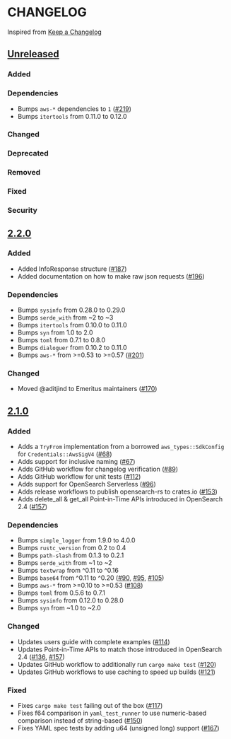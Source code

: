 # CHANGELOG
Inspired from [Keep a Changelog](https://keepachangelog.com/en/1.0.0/)

## [Unreleased]

### Added

### Dependencies
- Bumps `aws-*` dependencies to `1` ([#219](https://github.com/opensearch-project/opensearch-rs/pull/219))
- Bumps `itertools` from 0.11.0 to 0.12.0

### Changed

### Deprecated

### Removed

### Fixed

### Security

## [2.2.0]

### Added
- Added InfoResponse structure ([#187](https://github.com/opensearch-project/opensearch-rs/pull/187))
- Added documentation on how to make raw json requests ([#196](https://github.com/opensearch-project/opensearch-rs/pull/196))

### Dependencies
- Bumps `sysinfo` from 0.28.0 to 0.29.0
- Bumps `serde_with` from ~2 to ~3
- Bumps `itertools` from 0.10.0 to 0.11.0
- Bumps `syn` from 1.0 to 2.0
- Bumps `toml` from 0.7.1 to 0.8.0
- Bumps `dialoguer` from 0.10.2 to 0.11.0
- Bumps `aws-*` from >=0.53 to >=0.57 ([#201](https://github.com/opensearch-project/opensearch-rs/pull/201))

### Changed
- Moved @aditjind to Emeritus maintainers ([#170](https://github.com/opensearch-project/opensearch-rs/pull/170))

## [2.1.0]

### Added
- Adds a `TryFrom` implementation from a borrowed `aws_types::SdkConfig` for `Credentials::AwsSigV4` ([#68](https://github.com/opensearch-project/opensearch-rs/pull/65))
- Adds support for inclusive naming ([#67](https://github.com/opensearch-project/opensearch-rs/pull/67))
- Adds GitHub workflow for changelog verification ([#89](https://github.com/opensearch-project/opensearch-rs/pull/89))
- Adds GitHub workflow for unit tests ([#112](https://github.com/opensearch-project/opensearch-rs/pull/112))
- Adds support for OpenSearch Serverless ([#96](https://github.com/opensearch-project/opensearch-rs/pull/96))
- Adds release workflows to publish opensearch-rs to crates.io ([#153](https://github.com/opensearch-project/opensearch-rs/pull/153))
- Adds delete_all & get_all Point-in-Time APIs introduced in OpenSearch 2.4 ([#157](https://github.com/opensearch-project/opensearch-rs/pull/157))

### Dependencies
- Bumps `simple_logger` from 1.9.0 to 4.0.0
- Bumps `rustc_version` from 0.2 to 0.4
- Bumps `path-slash` from 0.1.3 to 0.2.1
- Bumps `serde_with` from ~1 to ~2
- Bumps `textwrap` from ^0.11 to ^0.16
- Bumps `base64` from ^0.11 to ^0.20 ([#90](https://github.com/opensearch-project/opensearch-rs/pull/90), [#95](https://github.com/opensearch-project/opensearch-rs/pull/95), [#105](https://github.com/opensearch-project/opensearch-rs/pull/105))
- Bumps `aws-*` from >=0.10 to >=0.53 ([#108](https://github.com/opensearch-project/opensearch-rs/pull/108))
- Bumps `toml` from 0.5.6 to 0.7.1
- Bumps `sysinfo` from 0.12.0 to 0.28.0
- Bumps `syn` from ~1.0 to ~2.0

### Changed
- Updates users guide with complete examples ([#114](https://github.com/opensearch-project/opensearch-rs/pull/114))
- Updates Point-in-Time APIs to match those introduced in OpenSearch 2.4 ([#136](https://github.com/opensearch-project/opensearch-rs/pull/136), [#157](https://github.com/opensearch-project/opensearch-rs/pull/157))
- Updates GitHub workflow to additionally run `cargo make test` ([#120](https://github.com/opensearch-project/opensearch-rs/pull/120))
- Updates GitHub workflows to use caching to speed up builds ([#121](https://github.com/opensearch-project/opensearch-rs/pull/121))

### Fixed
- Fixes `cargo make test` failing out of the box ([#117](https://github.com/opensearch-project/opensearch-rs/pull/117))
- Fixes f64 comparison in `yaml_test_runner` to use numeric-based comparison instead of string-based ([#150](https://github.com/opensearch-project/opensearch-rs/pull/150))
- Fixes YAML spec tests by adding u64 (unsigned long) support ([#167](https://github.com/opensearch-project/opensearch-rs/pull/167))

[Unreleased]: https://github.com/opensearch-project/opensearch-rs/compare/v2.2.0...HEAD
[2.2.0]: https://github.com/opensearch-project/opensearch-rs/compare/v2.1.0...v2.2.0
[2.1.0]: https://github.com/opensearch-project/opensearch-rs/compare/v2.0.0...v2.1.0